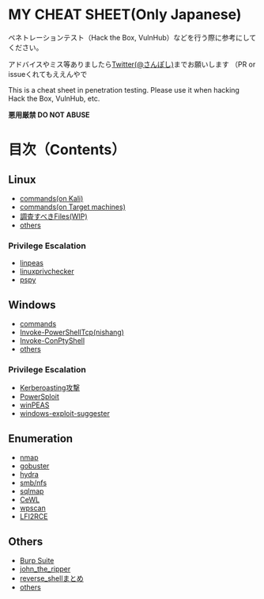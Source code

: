 # MY CHEAT SHEET(Only Japanese)

ペネトレーションテスト（Hack the Box, VulnHub）などを行う際に参考にしてください。

アドバイスやミス等ありましたら[Twitter(@さんぽし)](https://twitter.com/sanpo_shiho)までお願いします （PR or issueくれてもええんやで

This is a cheat sheet in penetration testing.
Please use it when hacking Hack the Box, VulnHub, etc.

**悪用厳禁 DO NOT ABUSE**

# 目次（Contents）

## Linux

- [commands(on Kali)](https://github.com/sanposhiho/MY_CHEAT_SHEET/blob/master/Linux/kali_commands.md)
- [commands(on Target machines)](https://github.com/sanposhiho/MY_CHEAT_SHEET/blob/master/Linux/linux_commands.md)
- [調査すべきFiles(WIP)](https://github.com/sanposhiho/MY_CHEAT_SHEET/blob/master/Linux/FilesToExamine.md)
- [others](https://github.com/sanposhiho/MY_CHEAT_SHEET/blob/master/Linux/other_technic.md)

### Privilege Escalation

- [linpeas](https://github.com/sanposhiho/MY_CHEAT_SHEET/blob/master/Linux/privilege%20escalation/linpeas.md)
- [linuxprivchecker](https://github.com/sanposhiho/MY_CHEAT_SHEET/blob/master/Linux/privilege%20escalation/linuxprivchecker.md)
- [pspy](https://github.com/sanposhiho/MY_CHEAT_SHEET/blob/master/Linux/privilege%20escalation/pspy.md)

## Windows

- [commands](https://github.com/sanposhiho/MY_CHEAT_SHEET/blob/master/Windows/windows_commands.md)
- [Invoke-PowerShellTcp(nishang)](https://github.com/sanposhiho/my_cheat_sheet/tree/master/Windows/Invoke-PowerShellTcp.md)
- [Invoke-ConPtyShell](https://github.com/sanposhiho/MY_CHEAT_SHEET/blob/master/Windows/Invoke-ConPtyShell.md)
- [others](https://github.com/sanposhiho/MY_CHEAT_SHEET/blob/master/Windows/other_technic.md)

### Privilege Escalation

- [Kerberoasting攻撃](https://github.com/sanposhiho/MY_CHEAT_SHEET/blob/master/Windows/privilege%20escalation/Kerberoasting.md)
- [PowerSploit](https://github.com/sanposhiho/MY_CHEAT_SHEET/blob/master/Windows/privilege%20escalation/PowerSploit.md)
- [winPEAS](https://github.com/sanposhiho/MY_CHEAT_SHEET/blob/master/Windows/privilege%20escalation/winPEAS.md)
- [windows-exploit-suggester](https://github.com/sanposhiho/MY_CHEAT_SHEET/blob/master/Windows/privilege%20escalation/windows-exploit-suggester.md)

## Enumeration

- [nmap](https://github.com/sanposhiho/MY_CHEAT_SHEET/blob/master/enumeration/nmap.md)
- [gobuster](https://github.com/sanposhiho/MY_CHEAT_SHEET/blob/master/enumeration/gobuster.md)
- [hydra](https://github.com/sanposhiho/MY_CHEAT_SHEET/blob/master/enumeration/hydra.md)
- [smb/nfs](https://github.com/sanposhiho/MY_CHEAT_SHEET/blob/master/enumeration/smb.md)
- [sqlmap](https://github.com/sanposhiho/MY_CHEAT_SHEET/blob/master/enumeration/sqlmap.md)
- [CeWL](https://github.com/sanposhiho/MY_CHEAT_SHEET/blob/master/enumeration/CeWL.md)
- [wpscan](https://github.com/sanposhiho/MY_CHEAT_SHEET/blob/master/enumeration/wpscan.md)
- [LFI2RCE](https://github.com/sanposhiho/MY_CHEAT_SHEET/blob/master/enumeration/LFI2RCE.md)

## Others

- [Burp Suite](https://github.com/sanposhiho/MY_CHEAT_SHEET/blob/master/BurpSuite.md)
- [john_the_ripper](https://github.com/sanposhiho/MY_CHEAT_SHEET/blob/master/john_the_ripper.md)
- [reverse_shellまとめ](https://github.com/sanposhiho/MY_CHEAT_SHEET/blob/master/reverse_shell.md)
- [others](https://github.com/sanposhiho/MY_CHEAT_SHEET/blob/master/other_technic.md)
